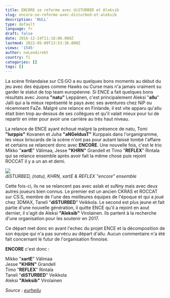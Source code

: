 ```yaml
---
title: ENCORE se reforme avec diSTURBED et Aleksib
slug: encore-se-reforme-avec-disturbed-et-aleksib
description: 'NULL'
type: default
language: fr
draft: false
date: 2016-12-24T11:18:00.000Z
lastmod: 2022-05-09T13:53:36.000Z
views: '1545'
author: neLendirekt
country: fi
categories: []
tags: []
---
```

La scène finlandaise sur CS:GO a eu quelques bons moments au début du jeu avec des équipes comme Hawks ou Curse mais n'a jamais vraiment su garder le statut de top team européenne. Si ENCE a fait quelques bons résultats avec Joona **"natu"** Leppänen, c'est principalement Aleksi "**allu**" Jalli qui a la mieux représenté le pays avec ses aventures chez NiP ou récemment FaZe. Malgré une relance en Finlande, il est vite apparu qu'allu était bien trop au-dessus de ses collègues et qu'il valait mieux pour lui de repartir en inter pour avoir une carrière au très haut niveau.

La relance de ENCE ayant échoué malgré la présence de natu, Tomi **"lurppis"** Kovanen et Juha **"aNGeldusT"** Kurppais dans l'organigramme, les vieux briscards de la scène n'ont pas pour autant laissé tombé l'affaire et certains se relancent donc avec **ENCORE**. Une nouvelle fois, c'est le trio Mikko "**xartE**" Välimaa, Jesse **"KHRN"** Grandell et Timo "**REFLEX**" Rintala qui se relance ensemble après avoir fait la même chose puis rejoint ROCCAT il y a un an et demi.

![](/storage/images/585e563806055_14635610869-7e604ea9b4-ojpg.jpg)  
_diSTURBED, (natu), KHRN, xartE & REFLEX "encore" ensemble_

Cette fois-ci, ils ne se relancent pas avec aslak et suNny mais avec deux autres joueurs bien connus. Le premier est un ancien CKRAS et ROCCAT sur CS:S, membre de l'une des meilleures équipes de l'époque et qui a joué chez 3DMAX, Taneli "**diSTURBED**" Veikkola. Le second est plus jeune et fait partie d'une nouvelle génération, il quitte ENCE qu'il a rejoint en aout dernier, il s'agit de Aleksi **"Aleksib"** Virolainen. Ils partent à la recherche d'une organisation pour les soutenir en 2017.

Ce départ met donc en avant l'echec du projet ENCE et la décomposition de son équipe qui n'a pas survécu au départ d'allu. Aucun commentaire n'a été fait concernant le futur de l'organisation finnoise.

**ENCORE** c'est donc :

Mikko "**xartE**" Välimaa  
Jesse **"KHRN"** Grandell  
Timo "**REFLEX**" Rintala  
Taneli "**diSTURBED**" Veikkola  
Aleksi **"Aleksib"** Virolainen

_Source : [eurheilu](https://eurheilu.com/uutiset/encore-palaa-disturbed-ja-aleksib-mukana-kokoonpanossa/)_
